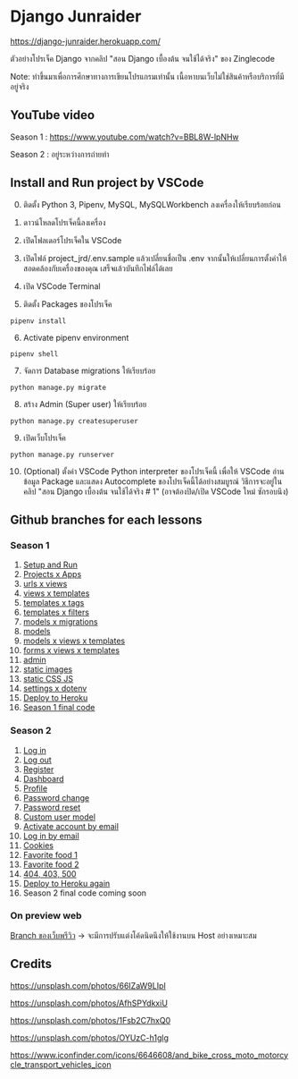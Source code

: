 # Django Junraider

https://django-junraider.herokuapp.com/

ตัวอย่างโปรเจ็ค Django จากคลิป "สอน Django เบื้องต้น จนใช้ได้จริง" ของ Zinglecode

Note: ทำขึ้นมาเพื่อการศึกษาทางการเขียนโปรแกรมเท่านั้น เนื้อหาบนเว็บไม่ใช่สินค้าหรือบริการที่มีอยู่จริง


## YouTube video

Season 1 : https://www.youtube.com/watch?v=BBL8W-lpNHw

Season 2 : อยู่ระหว่างการถ่ายทำ


## Install and Run project by VSCode

0. ติดตั้ง Python 3, Pipenv, MySQL, MySQLWorkbench ลงเครื่องให้เรียบร้อยก่อน

1. ดาวน์โหลดโปรเจ็คนี้ลงเครื่อง

2. เปิดโฟลเดอร์โปรเจ็คใน VSCode

3. เปิดไฟล์ project_jrd/.env.sample แล้วเปลี่ยนชื่อเป็น .env จากนั้นให้เปลี่ยนการตั้งค่าให้สอดคล้องกับเครื่องของคุณ เสร็จแล้วบันทึกไฟล์ได้เลย

4. เปิด VSCode Terminal

5. ติดตั้ง Packages ของโปรเจ็ค

```
pipenv install
```

6. Activate pipenv environment

```
pipenv shell
```

7. จัดการ Database migrations ให้เรียบร้อย

```
python manage.py migrate
```

8. สร้าง Admin (Super user) ให้เรียบร้อย

```
python manage.py createsuperuser
```

9. เปิดเว็บโปรเจ็ค

```
python manage.py runserver
```

10. (Optional) ตั้งค่า VSCode Python interpreter ของโปรเจ็คนี้ เพื่อให้ VSCode อ่านข้อมูล Package และแสดง Autocomplete ของโปรเจ็คนี้ได้อย่างสมบูรณ์ วิธีการจะอยู่ในคลิป "สอน Django เบื้องต้น จนใช้ได้จริง # 1" (อาจต้องปิด/เปิด VSCode ใหม่ ซักรอบนึง)


## Github branches for each lessons

### Season 1

1. [Setup and Run](https://github.com/potchangelo/django-junraider/tree/01-setup)
2. [Projects x Apps](https://github.com/potchangelo/django-junraider/tree/02-project-apps)
3. [urls x views](https://github.com/potchangelo/django-junraider/tree/03-urls-views)
4. [views x templates](https://github.com/potchangelo/django-junraider/tree/04-views-templates)
5. [templates x tags](https://github.com/potchangelo/django-junraider/tree/05-templates-tags)
6. [templates x filters](https://github.com/potchangelo/django-junraider/tree/06-templates-filters)
7. [models x migrations](https://github.com/potchangelo/django-junraider/tree/07-models-migrations)
8. [models](https://github.com/potchangelo/django-junraider/tree/08-models)
9. [models x views x templates](https://github.com/potchangelo/django-junraider/tree/09-models-views-templates)
10. [forms x views x templates](https://github.com/potchangelo/django-junraider/tree/10-forms-views-templates)
11. [admin](https://github.com/potchangelo/django-junraider/tree/11-admin)
12. [static images](https://github.com/potchangelo/django-junraider/tree/12-static-images)
13. [static CSS JS](https://github.com/potchangelo/django-junraider/tree/13-static-css-js)
14. [settings x dotenv](https://github.com/potchangelo/django-junraider/tree/14-settings-dotenv)
15. [Deploy to Heroku](https://github.com/potchangelo/django-junraider/tree/15-deploy-heroku)
16. [Season 1 final code](https://github.com/potchangelo/django-junraider/tree/season-1)

### Season 2

1. [Log in](https://github.com/potchangelo/django-junraider/tree/16-login)
2. [Log out](https://github.com/potchangelo/django-junraider/tree/17-logout)
3. [Register](https://github.com/potchangelo/django-junraider/tree/18-register)
4. [Dashboard](https://github.com/potchangelo/django-junraider/tree/19-dashboard)
5. [Profile](https://github.com/potchangelo/django-junraider/tree/20-profile)
6. [Password change](https://github.com/potchangelo/django-junraider/tree/21-password-change)
7. [Password reset](https://github.com/potchangelo/django-junraider/tree/22-password-reset)
8. [Custom user model](https://github.com/potchangelo/django-junraider/tree/23-custom-user-model)
9. [Activate account by email](https://github.com/potchangelo/django-junraider/tree/24-activate-account-by-email)
10. [Log in by email](https://github.com/potchangelo/django-junraider/tree/25-login-by-email)
11. [Cookies](https://github.com/potchangelo/django-junraider/tree/26-cookies)
12. [Favorite food 1](https://github.com/potchangelo/django-junraider/tree/27-favorite-food-1)
13. [Favorite food 2](https://github.com/potchangelo/django-junraider/tree/28-favorite-food-2)
14. [404, 403, 500](https://github.com/potchangelo/django-junraider/tree/29-404-403-500)
15. [Deploy to Heroku again](https://github.com/potchangelo/django-junraider/tree/30-deploy-heroku-2)
16. Season 2 final code coming soon

### On preview web

[Branch ของเว็บพรีวิว](https://github.com/potchangelo/django-junraider/tree/preview) -> จะมีการปรับแต่งโค้ดนิดนึงให้ใช้งานบน Host อย่างเหมาะสม


## Credits

https://unsplash.com/photos/66IZaW9LIpI

https://unsplash.com/photos/AfhSPYdkxiU

https://unsplash.com/photos/1Fsb2C7hxQ0

https://unsplash.com/photos/OYUzC-h1glg

https://www.iconfinder.com/icons/6646608/and_bike_cross_moto_motorcycle_transport_vehicles_icon


